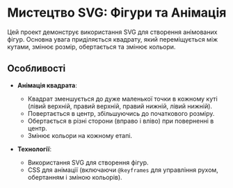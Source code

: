 # Мистецтво SVG: Фігури та Анімація

Цей проект демонструє використання SVG для створення анімованих фігур. Основна увага приділяється квадрату, який переміщується між кутами, змінює розмір, обертається та змінює кольори.

## Особливості

- **Анімація квадрата**:
  - Квадрат зменшується до дуже маленької точки в кожному куті (лівий верхній, правий верхній, правий нижній, лівий нижній).
  - Повертається в центр, збільшуючись до початкового розміру.
  - Обертається в різні сторони (вправо і вліво) при поверненні в центр.
  - Змінює кольори на кожному етапі.

- **Технології**:
  - Використання SVG для створення фігур.
  - CSS для анімації (включаючи `@keyframes` для управління рухом, обертанням і зміною кольорів).
